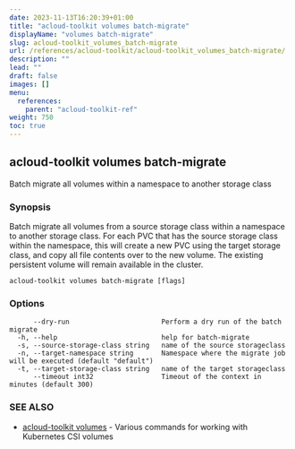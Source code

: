 ```yaml
---
date: 2023-11-13T16:20:39+01:00
title: "acloud-toolkit volumes batch-migrate"
displayName: "volumes batch-migrate"
slug: acloud-toolkit_volumes_batch-migrate
url: /references/acloud-toolkit/acloud-toolkit_volumes_batch-migrate/
description: ""
lead: ""
draft: false
images: []
menu:
  references:
    parent: "acloud-toolkit-ref"
weight: 750
toc: true
---
```

## acloud-toolkit volumes batch-migrate

Batch migrate all volumes within a namespace to another storage class

### Synopsis

Batch migrate all volumes from a source storage class within a namespace to another storage class. For each PVC that has the source storage class within the namespace, this will create a new PVC using the target storage class, and copy all file contents over to the new volume. The existing persistent volume will remain available in the cluster.

```
acloud-toolkit volumes batch-migrate [flags]
```

### Options

```
      --dry-run                       Perform a dry run of the batch migrate
  -h, --help                          help for batch-migrate
  -s, --source-storage-class string   name of the source storageclass
  -n, --target-namespace string       Namespace where the migrate job will be executed (default "default")
  -t, --target-storage-class string   name of the target storageclass
      --timeout int32                 Timeout of the context in minutes (default 300)
```

### SEE ALSO

* [acloud-toolkit volumes](/references/acloud-toolkit/acloud-toolkit_volumes/)	 - Various commands for working with Kubernetes CSI volumes

